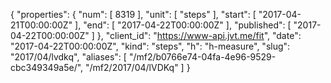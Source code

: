 {
  "properties": {
    "num": [
      8319
    ],
    "unit": [
      "steps"
    ],
    "start": [
      "2017-04-21T00:00:00Z"
    ],
    "end": [
      "2017-04-22T00:00:00Z"
    ],
    "published": [
      "2017-04-22T00:00:00Z"
    ]
  },
  "client_id": "https://www-api.jvt.me/fit",
  "date": "2017-04-22T00:00:00Z",
  "kind": "steps",
  "h": "h-measure",
  "slug": "2017/04/lvdkq",
  "aliases": [
    "/mf2/b0766e74-04fa-4e96-9529-cbc349349a5e/",
    "/mf2/2017/04/lVDKq"
  ]
}
